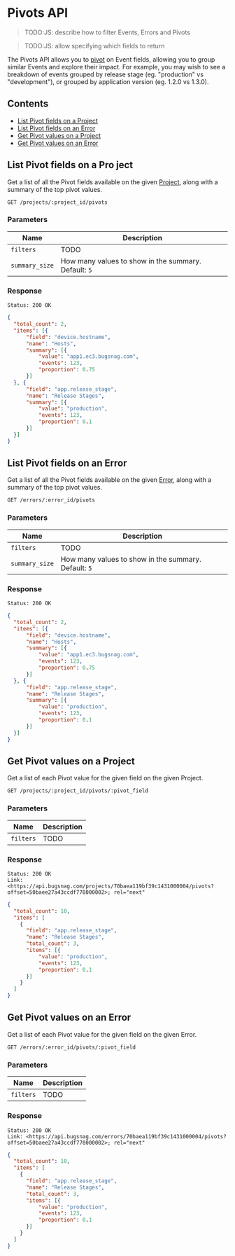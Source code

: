 Pivots API
==========

> TODO:JS: describe how to filter Events, Errors and Pivots

> TODO:JS: allow specifying which fields to return

The Pivots API allows you to [pivot](http://en.wikipedia.org/wiki/Pivot_table) on Event fields, allowing you to group similar Events and explore their impact. For example, you may wish to see a breakdown of events grouped by release stage (eg. "production" vs "development"), or grouped by application version (eg. 1.2.0 vs 1.3.0).


Contents
--------

- [List Pivot fields on a Project](#list-pivot-fields-on-a-project)
- [List Pivot fields on an Error](#list-pivot-fields-on-an-error)
- [Get Pivot values on a Project](#get-pivot-values-on-a-project)
- [Get Pivot values on an Error](#get-pivot-values-on-an-error)


List Pivot fields on a Pro ject
------------------------------

Get a list of all the Pivot fields available on the given [Project](project.md), along with a summary of the top pivot values.

```http
GET /projects/:project_id/pivots
```

### Parameters

Name           | Description
-------------- | -----------
`filters`      | TODO
`summary_size` | How many values to show in the summary. Default: `5`

### Response

```http
Status: 200 OK
```
```json
{
  "total_count": 2,
  "items": [{
      "field": "device.hostname",
      "name": "Hosts",
      "summary": [{
          "value": "app1.ec3.bugsnag.com",
          "events": 123,
          "proportion": 0.75
      }]
  }, {
      "field": "app.release_stage",
      "name": "Release Stages",
      "summary": [{
          "value": "production",
          "events": 123,
          "proportion": 0.1
      }]
  }]
}
```


List Pivot fields on an Error
-----------------------------

Get a list of all the Pivot fields available on the given [Error](error.md), along with a summary of the top pivot values.

```http
GET /errors/:error_id/pivots
```

### Parameters

Name           | Description
-------------- | -----------
`filters`      | TODO
`summary_size` | How many values to show in the summary. Default: `5`

### Response

```http
Status: 200 OK
```
```json
{
  "total_count": 2,
  "items": [{
      "field": "device.hostname",
      "name": "Hosts",
      "summary": [{
          "value": "app1.ec3.bugsnag.com",
          "events": 123,
          "proportion": 0.75
      }]
  }, {
      "field": "app.release_stage",
      "name": "Release Stages",
      "summary": [{
          "value": "production",
          "events": 123,
          "proportion": 0.1
      }]
  }]
}
```


Get Pivot values on a Project
-----------------------------

Get a list of each Pivot value for the given field on the given Project.

```http
GET /projects/:project_id/pivots/:pivot_field
```

### Parameters

Name        | Description
----------- | -----------
`filters`   | TODO

### Response

```http
Status: 200 OK
Link: <https://api.bugsnag.com/projects/70baea119bf39c1431000004/pivots?offset=50baee27a43ccdf778000002>; rel="next"
```
```json
{
  "total_count": 10,
  "items": [
    {
      "field": "app.release_stage",
      "name": "Release Stages",
      "total_count": 3,
      "items": [{
          "value": "production",
          "events": 123,
          "proportion": 0.1
      }]
    }
  ]
}
```


Get Pivot values on an Error
----------------------------

Get a list of each Pivot value for the given field on the given Error.

```http
GET /errors/:error_id/pivots/:pivot_field
```

### Parameters

Name        | Description
----------- | -----------
`filters`   | TODO

### Response

```http
Status: 200 OK
Link: <https://api.bugsnag.com/errors/70baea119bf39c1431000004/pivots?offset=50baee27a43ccdf778000002>; rel="next"
```
```json
{
  "total_count": 10,
  "items": [
    {
      "field": "app.release_stage",
      "name": "Release Stages",
      "total_count": 3,
      "items": [{
          "value": "production",
          "events": 123,
          "proportion": 0.1
      }]
    }
  ]
}
```

